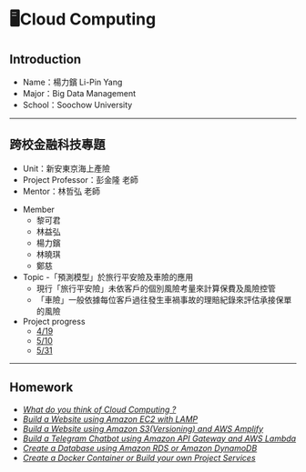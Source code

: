 # 🖥Cloud Computing
## Introduction
  * Name：楊力鑌 Li-Pin Yang
  * Major：Big Data Management
  * School：Soochow University
---
## 跨校金融科技專題
  * Unit：新安東京海上產險
  * Project Professor：彭金隆 老師
  * Mentor：林哲弘 老師
  + Member
    + 黎可君
    + 林益弘
    + 楊力鑌
    + 林曉琪
    + 鄭慈
  + Topic -「預測模型」於旅行平安險及車險的應用
    + 現行「旅行平安險」未依客戶的個別風險考量來計算保費及風險控管
    + 「車險」一般依據每位客戶過往發生車禍事故的理賠紀錄來評估承接保單的風險
  + Project progress
    + [4/19]()
    + [5/10]()
    + [5/31]()
---
## Homework
  * *[What do you think of Cloud Computing ?](https://github.com/08170228/FinTech/blob/main/hw1/%E4%BD%9C%E6%A5%AD1.md)*
  * *[Build a Website using Amazon EC2 with LAMP](https://youtu.be/hxBZMcF-5uw)*
  * *[Build a Website using Amazon S3(Versioning) and AWS Amplify](https://youtu.be/WjOCJeli_cY)*
  * *[Build a Telegram Chatbot using Amazon API Gateway and AWS Lambda]()*
  * *[Create a Database using Amazon RDS or Amazon DynamoDB]()*
  * *[Create a Docker Container or Build your own Project Services]()*
